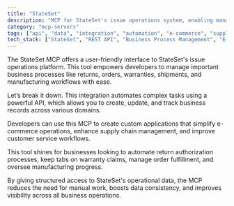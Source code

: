 ```yaml
---
title: "StateSet"
description: "MCP for StateSet's issue operations system, enabling management of returns, orders, warranties, shipments, and manufacturing processes."
category: "mcp-servers"
tags: ["api", "data", "integration", "automation", "e-commerce", "supply chain", "business processes", "workflow management"]
tech_stack: ["StateSet", "REST API", "Business Process Management", "E-commerce", "Supply Chain Management", "Operational Data Management"]
---
```


The StateSet MCP offers a user-friendly interface to StateSet's issue operations platform. This tool empowers developers to manage important business processes like returns, orders, warranties, shipments, and manufacturing workflows with ease.

Let’s break it down. This integration automates complex tasks using a powerful API, which allows you to create, update, and track business records across various domains.

Developers can use this MCP to create custom applications that simplify e-commerce operations, enhance supply chain management, and improve customer service workflows.

This tool shines for businesses looking to automate return authorization processes, keep tabs on warranty claims, manage order fulfillment, and oversee manufacturing progress.

By giving structured access to StateSet's operational data, the MCP reduces the need for manual work, boosts data consistency, and improves visibility across all business operations.